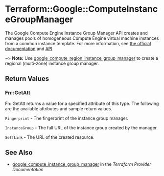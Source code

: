 # Terraform::Google::ComputeInstanceGroupManager

The Google Compute Engine Instance Group Manager API creates and manages pools
of homogeneous Compute Engine virtual machine instances from a common instance
template. For more information, see [the official documentation](https://cloud.google.com/compute/docs/instance-groups/manager)
and [API](https://cloud.google.com/compute/docs/reference/latest/instanceGroupManagers)

~> **Note:** Use [google_compute_region_instance_group_manager](/docs/providers/google/r/compute_region_instance_group_manager.html) to create a regional (multi-zone) instance group manager.

## Return Values

### Fn::GetAtt

Fn::GetAtt returns a value for a specified attribute of this type. The following are the available attributes and sample return values.

`Fingerprint` - The fingerprint of the instance group manager.

`InstanceGroup` - The full URL of the instance group created by the manager.

`SelfLink` - The URL of the created resource.

## See Also

* [google_compute_instance_group_manager](https://www.terraform.io/docs/providers/google/r/compute_instance_group_manager.html) in the _Terraform Provider Documentation_